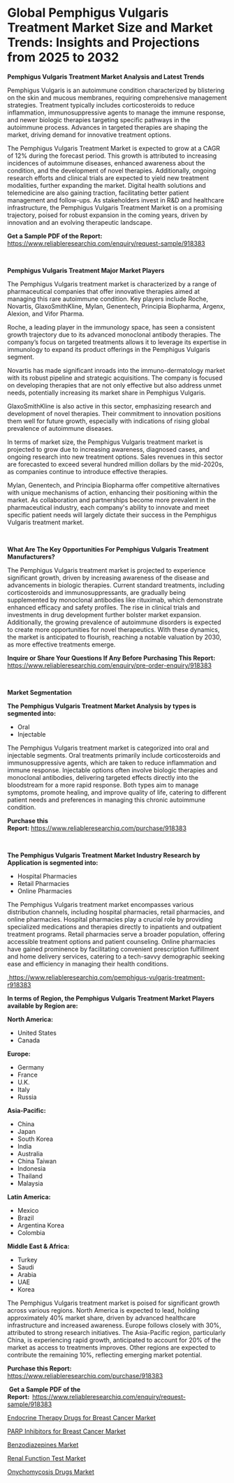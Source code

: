 <p><h1>Global Pemphigus Vulgaris Treatment Market Size and Market Trends: Insights and Projections from 2025 to 2032</h1></p><p><strong>Pemphigus Vulgaris Treatment Market Analysis and Latest Trends</strong></p>
<p><p>Pemphigus Vulgaris is an autoimmune condition characterized by blistering on the skin and mucous membranes, requiring comprehensive management strategies. Treatment typically includes corticosteroids to reduce inflammation, immunosuppressive agents to manage the immune response, and newer biologic therapies targeting specific pathways in the autoimmune process. Advances in targeted therapies are shaping the market, driving demand for innovative treatment options.</p><p>The Pemphigus Vulgaris Treatment Market is expected to grow at a CAGR of 12% during the forecast period. This growth is attributed to increasing incidences of autoimmune diseases, enhanced awareness about the condition, and the development of novel therapies. Additionally, ongoing research efforts and clinical trials are expected to yield new treatment modalities, further expanding the market. Digital health solutions and telemedicine are also gaining traction, facilitating better patient management and follow-ups. As stakeholders invest in R&D and healthcare infrastructure, the Pemphigus Vulgaris Treatment Market is on a promising trajectory, poised for robust expansion in the coming years, driven by innovation and an evolving therapeutic landscape.</p></p>
<p><strong>Get a Sample PDF of the Report:&nbsp;</strong> <a href="https://www.reliableresearchiq.com/enquiry/request-sample/918383?utm_campaign=1159&utm_medium=2&utm_source=Github&utm_content=ia&utm_term=06032025&utm_id=pemphigus-vulgaris-treatment">https://www.reliableresearchiq.com/enquiry/request-sample/918383</a></p>
<p>&nbsp;</p>
<p><strong>Pemphigus Vulgaris Treatment Major Market Players</strong></p>
<p><p>The Pemphigus Vulgaris treatment market is characterized by a range of pharmaceutical companies that offer innovative therapies aimed at managing this rare autoimmune condition. Key players include Roche, Novartis, GlaxoSmithKline, Mylan, Genentech, Principia Biopharma, Argenx, Alexion, and Vifor Pharma.</p><p>Roche, a leading player in the immunology space, has seen a consistent growth trajectory due to its advanced monoclonal antibody therapies. The company’s focus on targeted treatments allows it to leverage its expertise in immunology to expand its product offerings in the Pemphigus Vulgaris segment. </p><p>Novartis has made significant inroads into the immuno-dermatology market with its robust pipeline and strategic acquisitions. The company is focused on developing therapies that are not only effective but also address unmet needs, potentially increasing its market share in Pemphigus Vulgaris.</p><p>GlaxoSmithKline is also active in this sector, emphasizing research and development of novel therapies. Their commitment to innovation positions them well for future growth, especially with indications of rising global prevalence of autoimmune diseases. </p><p>In terms of market size, the Pemphigus Vulgaris treatment market is projected to grow due to increasing awareness, diagnosed cases, and ongoing research into new treatment options. Sales revenues in this sector are forecasted to exceed several hundred million dollars by the mid-2020s, as companies continue to introduce effective therapies.</p><p>Mylan, Genentech, and Principia Biopharma offer competitive alternatives with unique mechanisms of action, enhancing their positioning within the market. As collaboration and partnerships become more prevalent in the pharmaceutical industry, each company's ability to innovate and meet specific patient needs will largely dictate their success in the Pemphigus Vulgaris treatment market.</p></p>
<p>&nbsp;</p>
<p><strong>What Are The Key Opportunities For Pemphigus Vulgaris Treatment Manufacturers?</strong></p>
<p><p>The Pemphigus Vulgaris treatment market is projected to experience significant growth, driven by increasing awareness of the disease and advancements in biologic therapies. Current standard treatments, including corticosteroids and immunosuppressants, are gradually being supplemented by monoclonal antibodies like rituximab, which demonstrate enhanced efficacy and safety profiles. The rise in clinical trials and investments in drug development further bolster market expansion. Additionally, the growing prevalence of autoimmune disorders is expected to create more opportunities for novel therapeutics. With these dynamics, the market is anticipated to flourish, reaching a notable valuation by 2030, as more effective treatments emerge.</p></p>
<p><strong>Inquire or Share Your Questions If Any Before Purchasing This Report:</strong> <a href="https://www.reliableresearchiq.com/enquiry/pre-order-enquiry/918383?utm_campaign=1159&utm_medium=2&utm_source=Github&utm_content=ia&utm_term=06032025&utm_id=pemphigus-vulgaris-treatment">https://www.reliableresearchiq.com/enquiry/pre-order-enquiry/918383</a></p>
<p>&nbsp;</p>
<p><strong>Market Segmentation</strong></p>
<p><strong>The Pemphigus Vulgaris Treatment Market Analysis by types is segmented into:</strong></p>
<p><ul><li>Oral</li><li>Injectable</li></ul></p>
<p><p>The Pemphigus Vulgaris treatment market is categorized into oral and injectable segments. Oral treatments primarily include corticosteroids and immunosuppressive agents, which are taken to reduce inflammation and immune response. Injectable options often involve biologic therapies and monoclonal antibodies, delivering targeted effects directly into the bloodstream for a more rapid response. Both types aim to manage symptoms, promote healing, and improve quality of life, catering to different patient needs and preferences in managing this chronic autoimmune condition.</p></p>
<p><strong>Purchase this Report:&nbsp;</strong><a href="https://www.reliableresearchiq.com/purchase/918383?utm_campaign=1159&utm_medium=2&utm_source=Github&utm_content=ia&utm_term=06032025&utm_id=pemphigus-vulgaris-treatment">https://www.reliableresearchiq.com/purchase/918383</a></p>
<p>&nbsp;</p>
<p><strong>The Pemphigus Vulgaris Treatment Market Industry Research by Application is segmented into:</strong></p>
<p><ul><li>Hospital Pharmacies</li><li>Retail Pharmacies</li><li>Online Pharmacies</li></ul></p>
<p><p>The Pemphigus Vulgaris treatment market encompasses various distribution channels, including hospital pharmacies, retail pharmacies, and online pharmacies. Hospital pharmacies play a crucial role by providing specialized medications and therapies directly to inpatients and outpatient treatment programs. Retail pharmacies serve a broader population, offering accessible treatment options and patient counseling. Online pharmacies have gained prominence by facilitating convenient prescription fulfillment and home delivery services, catering to a tech-savvy demographic seeking ease and efficiency in managing their health conditions.</p></p>
<p><a href="https://www.reliableresearchiq.com/pemphigus-vulgaris-treatment-r918383?utm_campaign=1159&utm_medium=2&utm_source=Github&utm_content=ia&utm_term=06032025&utm_id=pemphigus-vulgaris-treatment">&nbsp;https://www.reliableresearchiq.com/pemphigus-vulgaris-treatment-r918383</a></p>
<p><strong>In terms of Region, the Pemphigus Vulgaris Treatment Market Players available by Region are:</strong></p>
<p>
    <p> <strong> North America: </strong>
        <ul>
            <li>United States</li>
            <li>Canada</li>
        </ul>
        </p> 
    <p> <strong> Europe: </strong>
        <ul>
            <li>Germany</li>
            <li>France</li>
            <li>U.K.</li>
            <li>Italy</li>
            <li>Russia</li>
        </ul>
        </p> 
    <p> <strong> Asia-Pacific: </strong>
        <ul>
            <li>China</li>
            <li>Japan</li>
            <li>South Korea</li>
            <li>India</li>
            <li>Australia</li>
            <li>China Taiwan</li>
            <li>Indonesia</li>
            <li>Thailand</li>
            <li>Malaysia</li>
        </ul>
        </p> 
    <p> <strong> Latin America: </strong>
        <ul>
            <li>Mexico</li>
            <li>Brazil</li>
            <li>Argentina Korea</li>
            <li>Colombia</li>
        </ul>
        </p> 
    <p> <strong> Middle East & Africa: </strong>
        <ul>
            <li>Turkey</li>
            <li>Saudi</li>
            <li>Arabia</li>
            <li>UAE</li>
            <li>Korea</li>
        </ul>
    </p>
    </p>
<p><p>The Pemphigus Vulgaris treatment market is poised for significant growth across various regions. North America is expected to lead, holding approximately 40% market share, driven by advanced healthcare infrastructure and increased awareness. Europe follows closely with 30%, attributed to strong research initiatives. The Asia-Pacific region, particularly China, is experiencing rapid growth, anticipated to account for 20% of the market as access to treatments improves. Other regions are expected to contribute the remaining 10%, reflecting emerging market potential.</p></p>
<p><strong>Purchase this Report: </strong><a href="https://www.reliableresearchiq.com/purchase/918383?utm_campaign=1159&utm_medium=2&utm_source=Github&utm_content=ia&utm_term=06032025&utm_id=pemphigus-vulgaris-treatment">https://www.reliableresearchiq.com/purchase/918383</a></p>
<p>&nbsp;<strong>Get a Sample PDF of the Report:&nbsp;&nbsp;</strong><a href="https://www.reliableresearchiq.com/enquiry/request-sample/918383?utm_campaign=1159&utm_medium=2&utm_source=Github&utm_content=ia&utm_term=06032025&utm_id=pemphigus-vulgaris-treatment">https://www.reliableresearchiq.com/enquiry/request-sample/918383</a></p>
<p><strong></strong></p>
<p><p><a href="https://github.com/seemagarbeha/Market-Research-Report-List-1/blob/main/endocrine-therapy-drugs-for-breast-cancer-market.md?utm_campaign=1159&utm_medium=2&utm_source=Github&utm_content=ia&utm_term=06032025&utm_id=pemphigus-vulgaris-treatment">Endocrine Therapy Drugs for Breast Cancer Market</a></p><p><a href="https://github.com/sarialahipff/Market-Research-Report-List-1/blob/main/parp-inhibitors-for-breast-cancer-market.md?utm_campaign=1159&utm_medium=2&utm_source=Github&utm_content=ia&utm_term=06032025&utm_id=pemphigus-vulgaris-treatment">PARP Inhibitors for Breast Cancer Market</a></p><p><a href="https://github.com/edderkoliso1/Market-Research-Report-List-1/blob/main/benzodiazepines-market.md?utm_campaign=1159&utm_medium=2&utm_source=Github&utm_content=ia&utm_term=06032025&utm_id=pemphigus-vulgaris-treatment">Benzodiazepines Market</a></p><p><a href="https://github.com/tamerlgwilt/Market-Research-Report-List-1/blob/main/renal-function-test-market.md?utm_campaign=1159&utm_medium=2&utm_source=Github&utm_content=ia&utm_term=06032025&utm_id=pemphigus-vulgaris-treatment">Renal Function Test Market</a></p><p><a href="https://github.com/gorbaicodaro/Market-Research-Report-List-1/blob/main/onychomycosis-drugs-market.md?utm_campaign=1159&utm_medium=2&utm_source=Github&utm_content=ia&utm_term=06032025&utm_id=pemphigus-vulgaris-treatment">Onychomycosis Drugs Market</a></p></p>